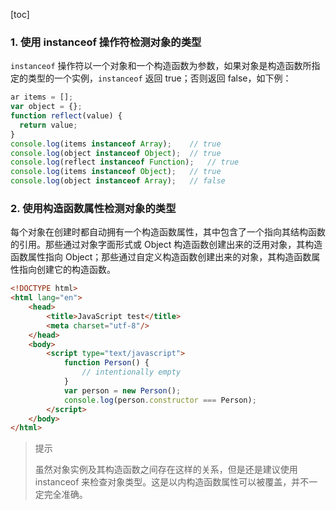 [toc]

### 1. 使用 instanceof 操作符检测对象的类型

`instanceof` 操作符以一个对象和一个构造函数为参数，如果对象是构造函数所指定的类型的一个实例，`instanceof` 返回 true；否则返回 false，如下例：

```js
ar items = [];
var object = {};
function reflect(value) {
  return value;
}
console.log(items instanceof Array);    // true
console.log(object instanceof Object);  // true
console.log(reflect instanceof Function);   // true
console.log(items instanceof Object);	// true
console.log(object instanceof Array); 	// false
```

### 2. 使用构造函数属性检测对象的类型

每个对象在创建时都自动拥有一个构造函数属性，其中包含了一个指向其结构函数的引用。那些通过对象字面形式或 Object 构造函数创建出来的泛用对象，其构造函数属性指向 Object；那些通过自定义构造函数创建出来的对象，其构造函数属性指向创建它的构造函数。

```html
<!DOCTYPE html>
<html lang="en">
    <head>
        <title>JavaScript test</title>
        <meta charset="utf-8"/>
    </head>
    <body>
        <script type="text/javascript">
            function Person() {
                // intentionally empty
            }
            var person = new Person();
            console.log(person.constructor === Person);
        </script>
    </body>
</html>
```

> 提示
>
> 虽然对象实例及其构造函数之间存在这样的关系，但是还是建议使用 instanceof 来检查对象类型。这是以内构造函数属性可以被覆盖，并不一定完全准确。
